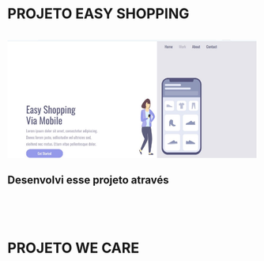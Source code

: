 <h1>PROJETO EASY SHOPPING</h1>
<br>
<img src="https://github.com/felipeabedin-code/PROJETOS-EASY-SHOPPING-E-WE-CARE/blob/master/img/EASY%20SHOPPING%20DESKTOP.jpg?raw=true">
<br>
<h2>Desenvolvi esse projeto através </h2>
<br>
<br>
<br>
<h1>PROJETO WE CARE</h1>
<br>

